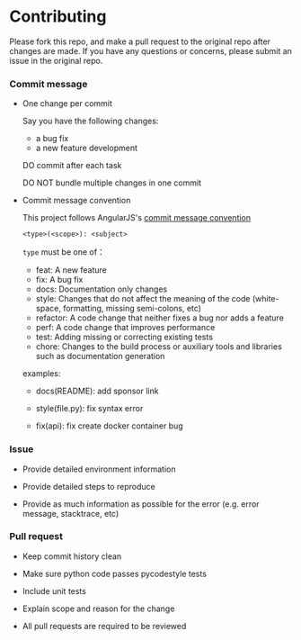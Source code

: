# Contributing

Please fork this repo, and make a pull request to the original repo after changes are made. If you have any questions or concerns, please submit an issue in the original repo.

### Commit message

* One change per commit

  Say you have the following changes:

  * a bug fix
  * a new feature development

  DO commit after each task

  DO NOT bundle multiple changes in one commit

* Commit message convention

  This project follows AngularJS's [commit message convention](https://github.com/angular/angular.js/blob/master/DEVELOPERS.md#-git-commit-guidelines)

  `<type>(<scope>): <subject>`

  `type` must be one of：
    * feat: A new feature
    * fix: A bug fix
    * docs: Documentation only changes
    * style: Changes that do not affect the meaning of the code (white-space, formatting, missing semi-colons, etc)
    * refactor: A code change that neither fixes a bug nor adds a feature
    * perf: A code change that improves performance
    * test: Adding missing or correcting existing tests
    * chore: Changes to the build process or auxiliary tools and libraries such as documentation generation

  examples:

    * docs(README): add sponsor link

    * style(file.py): fix syntax error

    * fix(api): fix create docker container bug


### Issue

* Provide detailed environment information

* Provide detailed steps to reproduce

* Provide as much information as possible for the error (e.g. error message, stacktrace, etc)


### Pull request

* Keep commit history clean

* Make sure python code passes pycodestyle tests

* Include unit tests

* Explain scope and reason for the change

* All pull requests are required to be reviewed
